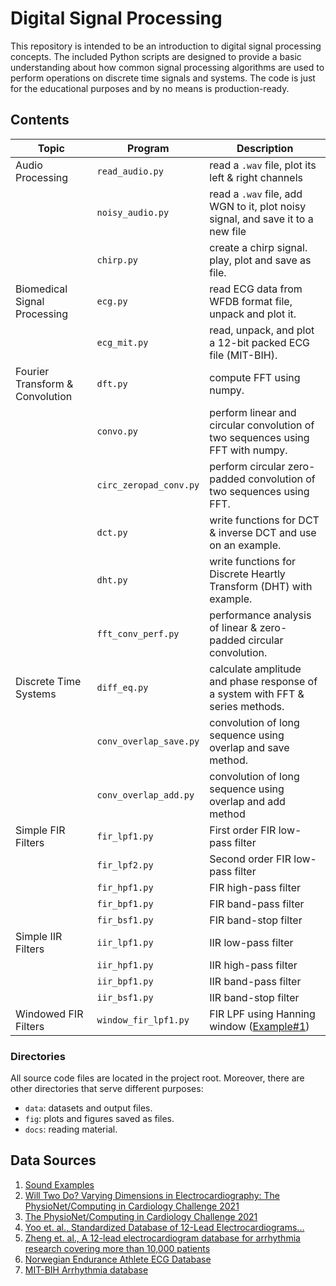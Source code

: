 # Digital Signal Processing

This repository is intended to be an introduction to digital signal processing concepts. The included Python scripts are designed to provide a basic understanding about how common signal processing algorithms are used to perform operations on discrete time signals and systems. The code is just for the educational purposes and by no means is production-ready.

## Contents

| Topic                           | Program                | Description                                                  |
| ------------------------------- | ---------------------- | ------------------------------------------------------------ |
| Audio Processing                | `read_audio.py`        | read a `.wav` file, plot its left & right channels           |
|                                 | `noisy_audio.py`       | read a `.wav` file, add WGN to it, plot noisy signal, and save it to a new file |
|                                 | `chirp.py`             | create a chirp signal. play, plot and save as file.          |
| Biomedical Signal Processing    | `ecg.py`               | read ECG data from WFDB format file, unpack and plot it.     |
|                                 | `ecg_mit.py`           | read, unpack, and plot a 12-bit packed ECG file (MIT-BIH).   |
| Fourier Transform & Convolution | `dft.py`               | compute FFT using numpy.                                     |
|                                 | `convo.py`             | perform linear and circular convolution of two sequences using FFT with numpy. |
|                                 | `circ_zeropad_conv.py` | perform circular zero-padded convolution of two sequences using FFT. |
|                                 | `dct.py`               | write functions for DCT & inverse DCT and use on an example. |
|                                 | `dht.py`               | write functions for Discrete Heartly Transform (DHT) with example. |
|                                 | `fft_conv_perf.py`     | performance analysis of linear & zero-padded circular convolution. |
| Discrete Time Systems           | `diff_eq.py`           | calculate amplitude and phase response of a system with FFT & series methods. |
|                                 | `conv_overlap_save.py` | convolution of long sequence using overlap and save method.  |
|                                 | `conv_overlap_add.py`  | convolution of long sequence using overlap and add method    |
| Simple FIR Filters              | `fir_lpf1.py`          | First order FIR low-pass filter                              |
|                                 | `fir_lpf2.py`          | Second order FIR low-pass filter                             |
|                                 | `fir_hpf1.py`          | FIR high-pass filter                                         |
|                                 | `fir_bpf1.py`          | FIR band-pass filter                                         |
|                                 | `fir_bsf1.py`          | FIR band-stop filter                                         |
| Simple IIR Filters              | `iir_lpf1.py`          | IIR low-pass filter                                          |
|                                 | `iir_hpf1.py`          | IIR high-pass filter                                         |
|                                 | `iir_bpf1.py`          | IIR band-pass filter                                         |
|                                 | `iir_bsf1.py`          | IIR band-stop filter                                         |
| Windowed FIR Filters            | `window_fir_lpf1.py`   | FIR LPF using Hanning window ([Example#1](notes.md#Example-Windowed-LPF)) |



### Directories

All source code files are located in the project root. Moreover, there are other directories that serve different purposes:

- `data`: datasets and output files.
- `fig`: plots and figures saved as files.
- `docs`: reading material.

## Data Sources

1. [Sound Examples](https://www.dsprelated.com/freebooks/pasp/Sound_Examples.html)
2. [Will Two Do? Varying Dimensions in Electrocardiography: The PhysioNet/Computing in Cardiology Challenge 2021](https://physionet.org/content/challenge-2021/1.0.2/)
3. [The PhysioNet/Computing in Cardiology Challenge 2021](https://paperswithcode.com/dataset/physionet-challenge-2021)
4. [Yoo et. al., Standardized Database of 12-Lead Electrocardiograms...](https://www.ncbi.nlm.nih.gov/pmc/articles/PMC10209728/)
5. [Zheng et. al., A 12-lead electrocardiogram database for arrhythmia research covering more than 10,000 patients](https://figshare.com/collections/ChapmanECG/4560497/2)
5. [Norwegian Endurance Athlete ECG Database](https://physionet.org/content/norwegian-athlete-ecg/1.0.0/)
7. [MIT-BIH Arrhythmia database](https://www.physionet.org/content/mitdb/1.0.0/)

